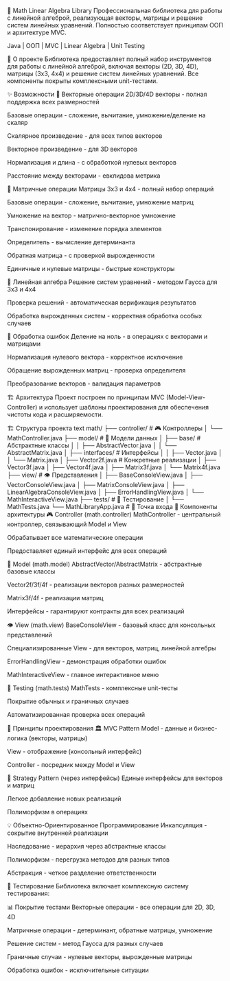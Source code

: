 🧮 Math Linear Algebra Library
Профессиональная библиотека для работы с линейной алгеброй, реализующая векторы, матрицы и решение систем линейных уравнений. Полностью соответствует принципам ООП и архитектуре MVC.

Java | ООП | MVC | Linear Algebra | Unit Testing

📖 О проекте
Библиотека предоставляет полный набор инструментов для работы с линейной алгеброй, включая векторы (2D, 3D, 4D), матрицы (3x3, 4x4) и решение систем линейных уравнений. Все компоненты покрыты комплексными unit-тестами.

✨ Возможности
🎯 Векторные операции
2D/3D/4D векторы - полная поддержка всех размерностей

Базовые операции - сложение, вычитание, умножение/деление на скаляр

Скалярное произведение - для всех типов векторов

Векторное произведение - для 3D векторов

Нормализация и длина - с обработкой нулевых векторов

Расстояние между векторами - евклидова метрика

🧮 Матричные операции
Матрицы 3x3 и 4x4 - полный набор операций

Базовые операции - сложение, вычитание, умножение матриц

Умножение на вектор - матрично-векторное умножение

Транспонирование - изменение порядка элементов

Определитель - вычисление детерминанта

Обратная матрица - с проверкой вырожденности

Единичные и нулевые матрицы - быстрые конструкторы

🔧 Линейная алгебра
Решение систем уравнений - методом Гаусса для 3x3 и 4x4

Проверка решений - автоматическая верификация результатов

Обработка вырожденных систем - корректная обработка особых случаев

🚨 Обработка ошибок
Деление на ноль - в операциях с векторами и матрицами

Нормализация нулевого вектора - корректное исключение

Обращение вырожденных матриц - проверка определителя

Преобразование векторов - валидация параметров

🏗️ Архитектура
Проект построен по принципам MVC (Model-View-Controller) и использует шаблоны проектирования для обеспечения чистоты кода и расширяемости.

🏗️ Структура проекта
text
math/
├── controller/           # 🎮 Контроллеры
│   └── MathController.java
├── model/               # 🧮 Модели данных
│   ├── base/           # Абстрактные классы
│   │   ├── AbstractVector.java
│   │   └── AbstractMatrix.java
│   ├── interfaces/     # Интерфейсы
│   │   ├── Vector.java
│   │   └── Matrix.java
│   ├── Vector2f.java   # Конкретные реализации
│   ├── Vector3f.java
│   ├── Vector4f.java
│   ├── Matrix3f.java
│   └── Matrix4f.java
├── view/               # 👁️ Представления
│   ├── BaseConsoleView.java
│   ├── VectorConsoleView.java
│   ├── MatrixConsoleView.java
│   ├── LinearAlgebraConsoleView.java
│   ├── ErrorHandlingView.java
│   └── MathInteractiveView.java
├── tests/              # 🧪 Тестирование
│   └── MathTests.java
└── MathLibraryApp.java # 🚀 Точка входа
🧩 Компоненты архитектуры
🎮 Controller (math.controller)
MathController - центральный контроллер, связывающий Model и View

Обрабатывает все математические операции

Предоставляет единый интерфейс для всех операций

🧮 Model (math.model)
AbstractVector/AbstractMatrix - абстрактные базовые классы

Vector2f/3f/4f - реализации векторов разных размерностей

Matrix3f/4f - реализации матриц

Интерфейсы - гарантируют контракты для всех реализаций

👁️ View (math.view)
BaseConsoleView - базовый класс для консольных представлений

Специализированные View - для векторов, матриц, линейной алгебры

ErrorHandlingView - демонстрация обработки ошибок

MathInteractiveView - главное интерактивное меню

🧪 Testing (math.tests)
MathTests - комплексные unit-тесты

Покрытие обычных и граничных случаев

Автоматизированная проверка всех операций

🔧 Принципы проектирования
🏛️ MVC Pattern
Model - данные и бизнес-логика (векторы, матрицы)

View - отображение (консольный интерфейс)

Controller - посредник между Model и View

🎯 Strategy Pattern (через интерфейсы)
Единые интерфейсы для векторов и матриц

Легкое добавление новых реализаций

Полиморфизм в операциях

💡 Объектно-Ориентированное Программирование
Инкапсуляция - сокрытие внутренней реализации

Наследование - иерархия через абстрактные классы

Полиморфизм - перегрузка методов для разных типов

Абстракция - четкое разделение ответственности

🧪 Тестирование
Библиотека включает комплексную систему тестирования:

📊 Покрытие тестами
Векторные операции - все операции для 2D, 3D, 4D

Матричные операции - детерминант, обратные матрицы, умножение

Решение систем - метод Гаусса для разных случаев

Граничные случаи - нулевые векторы, вырожденные матрицы

Обработка ошибок - исключительные ситуации

